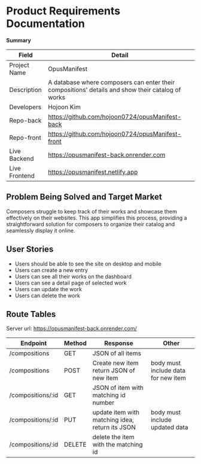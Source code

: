 # Product Requirements Documentation

**Summary**

| Field         | Detail                                                                                           |
| ------------- | ------------------------------------------------------------------------------------------------ |
| Project Name  | OpusManifest                                                                                     |
| Description   | A database where composers can enter their compositions' details and show their catalog of works |
| Developers    | Hojoon Kim                                                                                       |
| Repo-back     | https://github.com/hojoon0724/opusManifest-back                                                  |
| Repo-front    | https://github.com/hojoon0724/opusManifest-front                                                 |
| Live Backend  | https://opusmanifest-back.onrender.com                                                           |
| Live Frontend | https://opusmanifest.netlify.app                                                                 |

## Problem Being Solved and Target Market

Composers struggle to keep track of their works and showcase them effectively on their websites. This app simplifies this process, providing a straightforward solution for composers to organize their catalog and seamlessly display it online.

## User Stories

- Users should be able to see the site on desktop and mobile
- Users can create a new entry
- Users can see all their works on the dashboard
- Users can see a detail page of selected work
- Users can update the work
- Users can delete the work

## Route Tables

Server url: https://opusmanifest-back.onrender.com/

| Endpoint          | Method | Response                                        | Other                               |
| ----------------- | ------ | ----------------------------------------------- | ----------------------------------- |
| /compositions     | GET    | JSON of all items                               |                                     |
| /compositions     | POST   | Create new item return JSON of new item         | body must include data for new item |
| /compositions/:id | GET    | JSON of item with matching id number            |                                     |
| /compositions/:id | PUT    | update item with matching idea, return its JSON | body must include updated data      |
| /compositions/:id | DELETE | delete the item with the matching id            |                                     |

